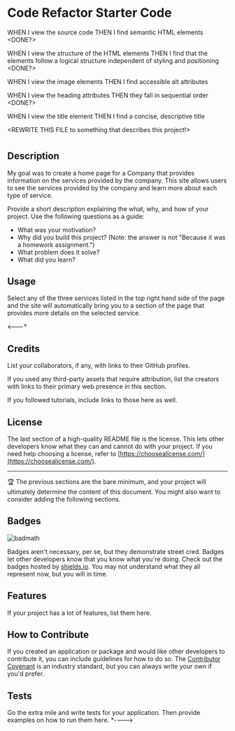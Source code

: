 # Code Refactor Starter Code

WHEN I view the source code
THEN I find semantic HTML elements <DONE?>

WHEN I view the structure of the HTML elements
THEN I find that the elements follow a logical structure independent of styling and positioning <DONE?>

WHEN I view the image elements
THEN I find accessible alt attributes <DONE>

WHEN I view the heading attributes
THEN they fall in sequential order <DONE?>

WHEN I view the title element
THEN I find a concise, descriptive title <DONE>

<REWRITE THIS FILE to something that describes this project!>

# <Horiseon Home Page>

## Description

My goal was to create a home page for a Company that provides information on the services provided by the company.
This site allows users to see the services provided by the company and learn more about each type of service.

Provide a short description explaining the what, why, and how of your project. Use the following questions as a guide:

- What was your motivation?
- Why did you build this project? (Note: the answer is not "Because it was a homework assignment.")
- What problem does it solve?
- What did you learn?


## Usage

Select any of the three services listed in the top right hand side of the page and the site will automatically bring you to a section of the page that provides more details on the selected service.


<---*
## Credits

List your collaborators, if any, with links to their GitHub profiles.

If you used any third-party assets that require attribution, list the creators with links to their primary web presence in this section.

If you followed tutorials, include links to those here as well.
 
## License

The last section of a high-quality README file is the license. This lets other developers know what they can and cannot do with your project. If you need help choosing a license, refer to [https://choosealicense.com/](https://choosealicense.com/).

---

🏆 The previous sections are the bare minimum, and your project will ultimately determine the content of this document. You might also want to consider adding the following sections.

## Badges

![badmath](https://img.shields.io/github/languages/top/lernantino/badmath)

Badges aren't necessary, per se, but they demonstrate street cred. Badges let other developers know that you know what you're doing. Check out the badges hosted by [shields.io](https://shields.io/). You may not understand what they all represent now, but you will in time.

## Features

If your project has a lot of features, list them here.

## How to Contribute

If you created an application or package and would like other developers to contribute it, you can include guidelines for how to do so. The [Contributor Covenant](https://www.contributor-covenant.org/) is an industry standard, but you can always write your own if you'd prefer.

## Tests

Go the extra mile and write tests for your application. Then provide examples on how to run them here.
*---->